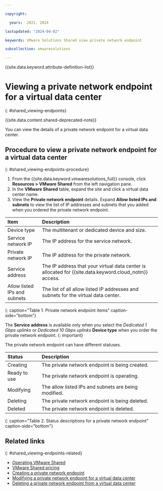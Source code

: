 ```yaml
---

copyright:

  years:  2021, 2024

lastupdated: "2024-04-02"

keywords: VMware Solutions Shared view private network endpoint

subcollection: vmwaresolutions

---
```


{{site.data.keyword.attribute-definition-list}}

# Viewing a private network endpoint for a virtual data center
{: #shared_viewing-endpoints}

{{site.data.content.shared-deprecated-note}}

You can view the details of a private network endpoint for a virtual data center.

## Procedure to view a private network endpoint for a virtual data center
{: #shared_viewing-endpoints-procedure}

1. From the {{site.data.keyword.vmwaresolutions_full}} console, click **Resources > VMware Shared** from the left navigation pane.
2. In the **VMware Shared** table, expand the site and click a virtual data center name.
3. View the **Private network endpoint** details. Expand **Allow listed IPs and subnets** to view the list of IP addresses and subnets that you added when you ordered the private network endpoint.

| Item | Description |
|:---- |:----------- |
| Device type | The multitenant or dedicated device and size. |
| Service network IP | The IP address for the service network. |
| Private network IP | The IP address for the private network. |
| Service address | The IP address that your virtual data center is allocated for {{site.data.keyword.cloud_notm}} access. |
| Allow listed IPs and subnets | The list of all allow listed IP addresses and subnets for the virtual data center. |
{: caption="Table 1. Private network endpoint items" caption-side="bottom"}

The **Service address** is available only when you select the *Dedicated 1 Gbps uplinks* or *Dedicated 10 Gbps uplinks* **Device type** when you order the private network endpoint.
{: important}

The private network endpoint can have different statuses.

| Status        | Description   |
|:------------- |:------------- |
| Creating | The private network endpoint is being created. |
| Ready to use | The private network endpoint is operating. |
| Modifying | The allow listed IPs and subnets are being modified. |
| Deleting | The private network endpoint is being deleted. |
| Deleted | The private network endpoint is deleted. |
{: caption="Table 2. Status descriptions for a private network endpoint" caption-side="bottom"}

## Related links
{: #shared_viewing-endpoints-related}

* [Operating VMware Shared](/docs/vmwaresolutions?topic=vmwaresolutions-shared_vcd-ops-guide)
* [VMware Shared pricing](/docs/vmwaresolutions?topic=vmwaresolutions-shared_pricing)
* [Creating a private network endpoint](/docs/vmwaresolutions?topic=vmwaresolutions-shared_creating-endpoints)
* [Modifying a private network endpoint for a virtual data center](/docs/vmwaresolutions?topic=vmwaresolutions-shared_modifying-endpoints)
* [Deleting a private network endpoint from a virtual data center](/docs/vmwaresolutions?topic=vmwaresolutions-shared_deleting-endpoints)
